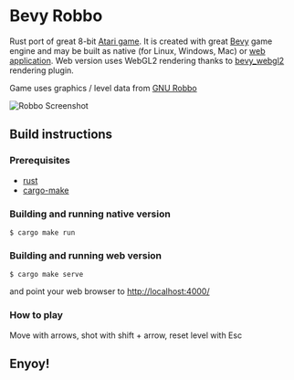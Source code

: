 # Bevy Robbo

Rust port of great 8-bit [Atari game](https://en.wikipedia.org/wiki/Robbo_(video_game)). It is created with great [Bevy](https://github.com/bevyengine/bevy) game engine and may be built as native (for Linux, Windows, Mac) or [web application](https://mrk.sed.pl/bevy-robbo/). Web version uses WebGL2 rendering thanks to [bevy_webgl2](https://github.com/mrk-its/bevy_webgl2) rendering plugin.

Game uses graphics / level data from [GNU Robbo](http://gnurobbo.sourceforge.net)

![Robbo Screenshot](https://mrk.sed.pl/bevy-showcase/assets/bevy_robbo.png)

## Build instructions

### Prerequisites

* [rust](https://www.rust-lang.org/tools/install)
* [cargo-make](https://github.com/sagiegurari/cargo-make#installation)

### Building and running native version
```
$ cargo make run
```

### Building and running web version
```
$ cargo make serve
```
and point your web browser to [http://localhost:4000/](http://localhost:4000/)

### How to play

Move with arrows, shot with shift + arrow, reset level with Esc

Enyoy!
------
